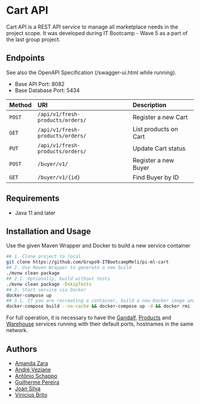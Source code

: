 # Cart API

Cart API is a REST API service to manage all marketplace needs in the project scope. It was developed during IT Bootcamp - Wave 5 as a part of the last group project.

## Endpoints

See also the OpenAPI Specification (/swagger-ui.html while running).

- Base API Port: 8082
- Base Database Port: 5434

| Method   | URI       | Description    |
| :---------- | :--------- | :----------------------- |
| `POST` | `/api/v1/fresh-products/orders/` | Register a new Cart |
| `GET` | `/api/v1/fresh-products/orders/` | List products on Cart |
| `PUT` | `/api/v1/fresh-products/orders/` | Update Cart status |
| `POST` | `/buyer/v1/` | Register a new Buyer |
| `GET` | `/buyer/v1/{id}` | Find Buyer by ID |

## Requirements

- Java 11 and later

## Installation and Usage

Use the given Maven Wrapper and Docker to build a new service container

```bash
## 1. Clone project to local 
git clone https://github.com/Grupo9-ITBootcampMeli/pi-ml-cart
## 2. Use Maven Wrapper to generate a new build  
./mvnw clean package
## 2.1. Optionally, build without tests 
./mvnw clean package -DskipTests
## 3. Start service via Docker 
docker-compose up
## 3.1. If you are recreating a container, build a new Docker image and delete the previous
docker-compose build --no-cache && docker-compose up -d && docker rmi -f $(docker images -f "dangling=true" -q)
```

For full operation, it is necessary to have the [Gandalf](https://github.com/Grupo9-ITBootcampMeli/pi-ml-gandalf), [Products](https://github.com/Grupo9-ITBootcampMeli/pi-ml-products) and [Warehouse](https://github.com/Grupo9-ITBootcampMeli/pi-ml-warehouse) services running with their default ports, hostnames in the same network.

## Authors
- [Amanda Zara](https://github.com/azfernandes)
- [André Veziane](https://github.com/andrevezi)
- [Antônio Schappo](https://github.com/antonio-schappo)
- [Guilherme Pereira](https://github.com/GuiSilva23)
- [Joan Silva](https://github.com/joanmeli)
- [Vinicius Brito](https://github.com/ViniCBrito)
